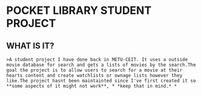 # POCKET LIBRARY STUDENT PROJECT

## WHAT IS IT?
    >A student project I have done back in METU-CEIT. It uses a outside movie database for search and gets a lists of movies by the search.The goal the project is to allow users to search for a movie at their hearts content and create watchlists or ownage lists however they like.The project hasnt been maintainted since I've first created it so **some aspects of it might not work**, * *keep that in mind.* *